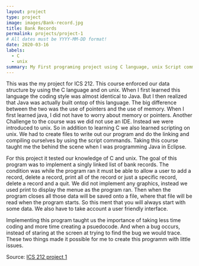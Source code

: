 ```yaml
---
layout: project
type: project
image: images/Bank-record.jpg
title: Bank Records
permalink: projects/project-1
# All dates must be YYYY-MM-DD format!
date: 2020-03-16
labels:
  - C
  - unix
summary: My First programing project using C language, unix Script commands, and makefiles.
---
```


This was the my project for ICS 212. This course enforced our data structure by using the C language and on unix. When I first learned this language the coding style was almost identical to Java. But I then realized that Java was actually built ontop of this language. The big difference between the two was the use of pointers and the use of memory. When I first learned java, I did not have to worry about memory or pointers. Another Challenge to the course was we did not use an IDE. Instead we were introduced to unix. So in addition to learning C we also learned scripting on unix. We had to create files to write out our program and do the linking and compiling ourselves by using the script commands.
Taking this course taught me the behind the scene when I was programming Java in Eclipse. 

For this project it tested our knowledge of C and unix. The goal of this program was to implement a singly linked list of bank records. The condition was while the program ran it must be able to allow a user to add a record, delete a record, print all of the record or just a specific record, delete a record and a quit. We did not implement any graphics, instead we used print to display the menue as the program ran. Then when the program closes all those data will be saved onto a file, where that file will be read when the program starts. So this ment that you will always start with some data. We also have to take account a user friendly interface.

Implementing this program taught us the importance of taking less time coding and more time creating a psuedocode. And when a bug occurs, instead of staring at the screen at trying to find the bug we would trace. These two things made it possible for me to create this programm with little issues.


Source: <a href="https://github.com/buccatm/ICS212-C"><i class="large github icon "></i>ICS 212 project 1</a>




